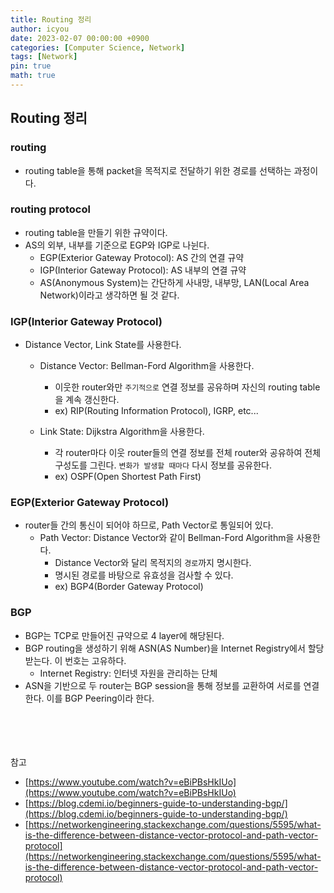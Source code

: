 ```yaml
---
title: Routing 정리
author: icyou
date: 2023-02-07 00:00:00 +0900
categories: [Computer Science, Network]
tags: [Network]
pin: true
math: true
---
```


## Routing 정리

### routing
- routing table을 통해 packet을 목적지로 전달하기 위한 경로를 선택하는 과정이다.

### routing protocol
- routing table을 만들기 위한 규약이다.
- AS의 외부, 내부를 기준으로 EGP와 IGP로 나뉜다.
    + EGP(Exterior Gateway Protocol): AS 간의 연결 규약
    + IGP(Interior Gateway Protocol): AS 내부의 연결 규약
    * AS(Anonymous System)는 간단하게 사내망, 내부망, LAN(Local Area Network)이라고 생각하면 될 것 같다.

### IGP(Interior Gateway Protocol)
- Distance Vector, Link State를 사용한다.
    - Distance Vector: Bellman-Ford Algorithm을 사용한다.
        + 이웃한 router와만 `주기적으로` 연결 정보를 공유하며 자신의 routing table을 계속 갱신한다.
        + ex) RIP(Routing Information Protocol), IGRP, etc...  

    - Link State: Dijkstra Algorithm을 사용한다.
        + 각 router마다 이웃 router들의 연결 정보를 전체 router와 공유하여 전체 구성도를 그린다. `변화가 발생할 때마다` 다시 정보를 공유한다.
        + ex) OSPF(Open Shortest Path First)

### EGP(Exterior Gateway Protocol)
- router들 간의 통신이 되어야 하므로, Path Vector로 통일되어 있다.
    - Path Vector: Distance Vector와 같이 Bellman-Ford Algorithm을 사용한다.
        + Distance Vector와 달리 목적지의 `경로`까지 명시한다.
        + 명시된 경로를 바탕으로 유효성을 검사할 수 있다.
        + ex) BGP4(Border Gateway Protocol)

### BGP 
- BGP는 TCP로 만들어진 규약으로 4 layer에 해당된다.
- BGP routing을 생성하기 위해 ASN(AS Number)을 Internet Registry에서 할당받는다. 이 번호는 고유하다.
    + Internet Registry: 인터넷 자원을 관리하는 단체
- ASN을 기반으로 두 router는 BGP session을 통해 정보를 교환하여 서로를 연결한다. 이를 BGP Peering이라 한다.



<br/><br/><br/><br/>
참고 
- [https://www.youtube.com/watch?v=eBiPBsHkIUo](https://www.youtube.com/watch?v=eBiPBsHkIUo)
- [https://blog.cdemi.io/beginners-guide-to-understanding-bgp/](https://blog.cdemi.io/beginners-guide-to-understanding-bgp/)
- [https://networkengineering.stackexchange.com/questions/5595/what-is-the-difference-between-distance-vector-protocol-and-path-vector-protocol](https://networkengineering.stackexchange.com/questions/5595/what-is-the-difference-between-distance-vector-protocol-and-path-vector-protocol)